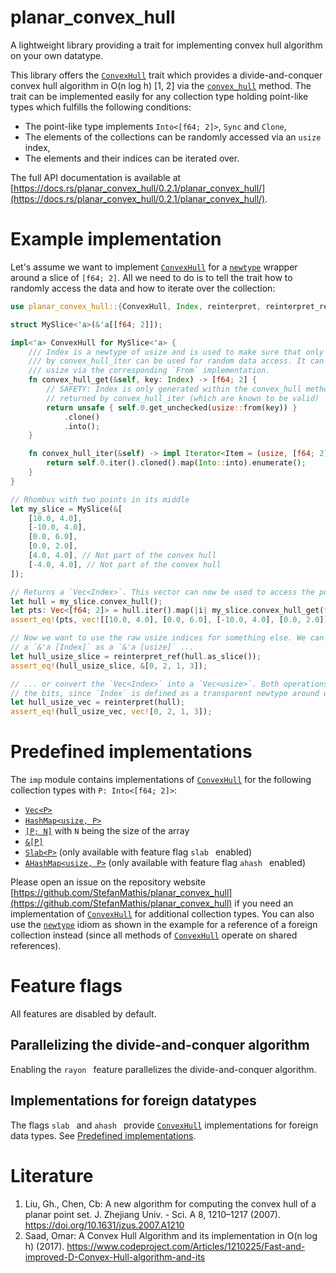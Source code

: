 planar_convex_hull
==================

A lightweight library providing a trait for implementing convex hull algorithm on your own datatype.

[`ConvexHull`]: https://docs.rs/planar_convex_hull/0.2.1/planar_convex_hull/trait.ConvexHull.html
[`convex_hull`]: https://docs.rs/planar_convex_hull/0.2.1/planar_convex_hull/trait.ConvexHull.html#method.convex_hull
[`Index`]: https://docs.rs/planar_convex_hull/0.2.1/planar_convex_hull/struct.Index.html

This library offers the [`ConvexHull`] trait which provides a divide-and-conquer convex hull algorithm in O(n log h) [1, 2]
via the [`convex_hull`] method. The trait can be implemented easily for any collection type holding point-like types 
which fulfills the following conditions:
- The point-like type implements `Into<[f64; 2]>`, `Sync` and `Clone`,
- The elements of the collections can be randomly accessed via an `usize` index,
- The elements and their indices can be iterated over.

The full API documentation is available at [https://docs.rs/planar_convex_hull/0.2.1/planar_convex_hull/](https://docs.rs/planar_convex_hull/0.2.1/planar_convex_hull/).

# Example implementation

Let's assume we want to implement [`ConvexHull`] for a [`newtype`](https://doc.rust-lang.org/rust-by-example/generics/new_types.html) wrapper around a slice of `[f64; 2]`. All we need to do is to tell the trait how to randomly access the data and how to iterate over the collection:
```rust
use planar_convex_hull::{ConvexHull, Index, reinterpret, reinterpret_ref};

struct MySlice<'a>(&'a[[f64; 2]]);

impl<'a> ConvexHull for MySlice<'a> {
    /// Index is a newtype of usize and is used to make sure that only indices returned
    /// by convex_hull_iter can be used for random data access. It can be converted into
    /// usize via the corresponding `From` implementation.
    fn convex_hull_get(&self, key: Index) -> [f64; 2] {
        // SAFETY: Index is only generated within the convex_hull method out of indices
        // returned by convex_hull_iter (which are known to be valid)
        return unsafe { self.0.get_unchecked(usize::from(key)) }
            .clone()
            .into();
    }

    fn convex_hull_iter(&self) -> impl Iterator<Item = (usize, [f64; 2])> {
        return self.0.iter().cloned().map(Into::into).enumerate();
    }
}

// Rhombus with two points in its middle
let my_slice = MySlice(&[
    [10.0, 4.0],
    [-10.0, 4.0],
    [0.0, 6.0],
    [0.0, 2.0],
    [4.0, 4.0], // Not part of the convex hull
    [-4.0, 4.0], // Not part of the convex hull
]);

// Returns a `Vec<Index>`. This vector can now be used to access the points via `convex_hull_get`:
let hull = my_slice.convex_hull();
let pts: Vec<[f64; 2]> = hull.iter().map(|i| my_slice.convex_hull_get(*i)).collect();
assert_eq!(pts, vec![[10.0, 4.0], [0.0, 6.0], [-10.0, 4.0], [0.0, 2.0]]);

// Now we want to use the raw usize indices for something else. We can either reinterpret
// a `&'a [Index]` as a `&'a [usize]` ...
let hull_usize_slice = reinterpret_ref(hull.as_slice());
assert_eq!(hull_usize_slice, &[0, 2, 1, 3]);

// ... or convert the `Vec<Index>` into a `Vec<usize>`. Both operations do simply reinterpret
// the bits, since `Index` is defined as a transparent newtype around usize.
let hull_usize_vec = reinterpret(hull);
assert_eq!(hull_usize_vec, vec![0, 2, 1, 3]);
```

# Predefined implementations

The `imp` module contains implementations of [`ConvexHull`] for the following collection types with `P: Into<[f64; 2]>`:
* [`Vec<P>`](https://doc.rust-lang.org/std/vec/struct.Vec.html)
* [`HashMap<usize, P>`](https://doc.rust-lang.org/std/collections/struct.HashMap.html)
* [`[P; N]`](https://doc.rust-lang.org/std/primitive.array.html) with `N` being the size of the array
* [`&[P]`](https://doc.rust-lang.org/std/primitive.slice.html)
* [`Slab<P>`](https://docs.rs/slab/latest/slab/struct.Slab.html) (only available with feature flag  `slab ` enabled)
* [`AHashMap<usize, P>`](https://docs.rs/ahash/0.8.12/ahash/struct.AHashMap.html) (only available with feature flag  `ahash ` enabled)

Please open an issue on the repository website [https://github.com/StefanMathis/planar_convex_hull](https://github.com/StefanMathis/planar_convex_hull) if you need an implementation of [`ConvexHull`] for additional collection types. You can also use
the [`newtype`](https://doc.rust-lang.org/rust-by-example/generics/new_types.html) idiom as shown in the example for a reference
of a foreign collection instead (since all methods of [`ConvexHull`] operate on shared references).

# Feature flags

All features are disabled by default.

## Parallelizing the divide-and-conquer algorithm

Enabling the  `rayon ` feature parallelizes the divide-and-conquer algorithm.

## Implementations for foreign datatypes

The flags  `slab ` and  `ahash ` provide [`ConvexHull`] implementations for foreign data types. See [Predefined implementations](#predefined-implementations).

# Literature

1. Liu, Gh., Chen, Cb: A new algorithm for computing the convex hull of a planar point set.
J. Zhejiang Univ. - Sci. A 8, 1210–1217 (2007). <https://doi.org/10.1631/jzus.2007.A1210>
2. Saad, Omar: A Convex Hull Algorithm and its implementation in O(n log h) (2017). <https://www.codeproject.com/Articles/1210225/Fast-and-improved-D-Convex-Hull-algorithm-and-its>
